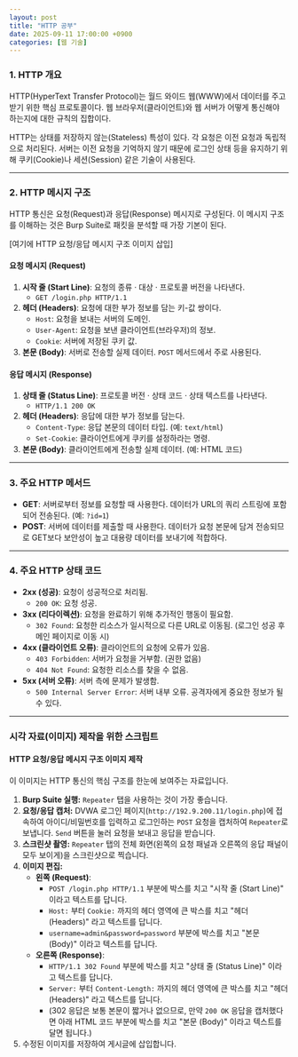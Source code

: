```yaml
---
layout: post
title: "HTTP 공부"
date: 2025-09-11 17:00:00 +0900
categories: [웹 기술]
---
```


### 1. HTTP 개요

HTTP(HyperText Transfer Protocol)는 월드 와이드 웹(WWW)에서 데이터를 주고받기 위한 핵심 프로토콜이다. 웹 브라우저(클라이언트)와 웹 서버가 어떻게 통신해야 하는지에 대한 규칙의 집합이다.

HTTP는 상태를 저장하지 않는(Stateless) 특성이 있다. 각 요청은 이전 요청과 독립적으로 처리된다. 서버는 이전 요청을 기억하지 않기 때문에 로그인 상태 등을 유지하기 위해 쿠키(Cookie)나 세션(Session) 같은 기술이 사용된다.

---

### 2. HTTP 메시지 구조

HTTP 통신은 요청(Request)과 응답(Response) 메시지로 구성된다. 이 메시지 구조를 이해하는 것은 Burp Suite로 패킷을 분석할 때 가장 기본이 된다.

[여기에 HTTP 요청/응답 메시지 구조 이미지 삽입]

#### **요청 메시지 (Request)**
1.  **시작 줄 (Start Line)**: 요청의 종류 · 대상 · 프로토콜 버전을 나타낸다.
    *   `GET /login.php HTTP/1.1`
2.  **헤더 (Headers)**: 요청에 대한 부가 정보를 담는 키-값 쌍이다.
    *   `Host`: 요청을 보내는 서버의 도메인.
    *   `User-Agent`: 요청을 보낸 클라이언트(브라우저)의 정보.
    *   `Cookie`: 서버에 저장된 쿠키 값.
3.  **본문 (Body)**: 서버로 전송할 실제 데이터. `POST` 메서드에서 주로 사용된다.

#### **응답 메시지 (Response)**
1.  **상태 줄 (Status Line)**: 프로토콜 버전 · 상태 코드 · 상태 텍스트를 나타낸다.
    *   `HTTP/1.1 200 OK`
2.  **헤더 (Headers)**: 응답에 대한 부가 정보를 담는다.
    *   `Content-Type`: 응답 본문의 데이터 타입. (예: `text/html`)
    *   `Set-Cookie`: 클라이언트에게 쿠키를 설정하라는 명령.
3.  **본문 (Body)**: 클라이언트에게 전송할 실제 데이터. (예: HTML 코드)

---

### 3. 주요 HTTP 메서드

*   **GET**: 서버로부터 정보를 요청할 때 사용한다. 데이터가 URL의 쿼리 스트링에 포함되어 전송된다. (예: `?id=1`)
*   **POST**: 서버에 데이터를 제출할 때 사용한다. 데이터가 요청 본문에 담겨 전송되므로 GET보다 보안성이 높고 대용량 데이터를 보내기에 적합하다.

---

### 4. 주요 HTTP 상태 코드

*   **2xx (성공)**: 요청이 성공적으로 처리됨.
    *   `200 OK`: 요청 성공.
*   **3xx (리다이렉션)**: 요청을 완료하기 위해 추가적인 행동이 필요함.
    *   `302 Found`: 요청한 리소스가 일시적으로 다른 URL로 이동됨. (로그인 성공 후 메인 페이지로 이동 시)
*   **4xx (클라이언트 오류)**: 클라이언트의 요청에 오류가 있음.
    *   `403 Forbidden`: 서버가 요청을 거부함. (권한 없음)
    *   `404 Not Found`: 요청한 리소스를 찾을 수 없음.
*   **5xx (서버 오류)**: 서버 측에 문제가 발생함.
    *   `500 Internal Server Error`: 서버 내부 오류. 공격자에게 중요한 정보가 될 수 있다.

<hr class="short-rule">






### 시각 자료(이미지) 제작을 위한 스크립트

#### **HTTP 요청/응답 메시지 구조 이미지 제작**

이 이미지는 HTTP 통신의 핵심 구조를 한눈에 보여주는 자료입니다.

1.  **Burp Suite 실행:** `Repeater` 탭을 사용하는 것이 가장 좋습니다.
2.  **요청/응답 캡처:** DVWA 로그인 페이지(`http://192.9.200.11/login.php`)에 접속하여 아이디/비밀번호를 입력하고 로그인하는 `POST` 요청을 캡처하여 `Repeater`로 보냅니다. `Send` 버튼을 눌러 요청을 보내고 응답을 받습니다.
3.  **스크린샷 촬영:** `Repeater` 탭의 전체 화면(왼쪽의 요청 패널과 오른쪽의 응답 패널이 모두 보이게)을 스크린샷으로 찍습니다.
4.  **이미지 편집:**
    *   **왼쪽 (Request)**:
        *   `POST /login.php HTTP/1.1` 부분에 박스를 치고 "시작 줄 (Start Line)" 이라고 텍스트를 답니다.
        *   `Host:` 부터 `Cookie:` 까지의 헤더 영역에 큰 박스를 치고 "헤더 (Headers)" 라고 텍스트를 답니다.
        *   `username=admin&password=password` 부분에 박스를 치고 "본문 (Body)" 이라고 텍스트를 답니다.
    *   **오른쪽 (Response)**:
        *   `HTTP/1.1 302 Found` 부분에 박스를 치고 "상태 줄 (Status Line)" 이라고 텍스트를 답니다.
        *   `Server:` 부터 `Content-Length:` 까지의 헤더 영역에 큰 박스를 치고 "헤더 (Headers)" 라고 텍스트를 답니다.
        *   (302 응답은 보통 본문이 짧거나 없으므로, 만약 `200 OK` 응답을 캡처했다면 아래 HTML 코드 부분에 박스를 치고 "본문 (Body)" 이라고 텍스트를 달면 됩니다.)
5.  수정된 이미지를 저장하여 게시글에 삽입합니다.